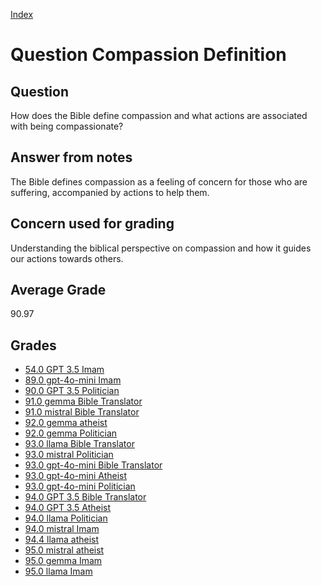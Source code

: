 
[Index](../../index.md)
# Question Compassion Definition
## Question
How does the Bible define compassion and what actions are associated with being compassionate?

## Answer from notes
The Bible defines compassion as a feeling of concern for those who are suffering, accompanied by actions to help them.

## Concern used for grading
Understanding the biblical perspective on compassion and how it guides our actions towards others.

## Average Grade
90.97

## Grades
 * [54.0 GPT 3.5 Imam](../answers/GPT_3.5_Imam/Compassion_Definition.md)
 * [89.0 gpt-4o-mini Imam](../answers/gpt-4o-mini_Imam/Compassion_Definition.md)
 * [90.0 GPT 3.5 Politician](../answers/GPT_3.5_Politician/Compassion_Definition.md)
 * [91.0 gemma Bible Translator](../answers/gemma_Bible_Translator/Compassion_Definition.md)
 * [91.0 mistral Bible Translator](../answers/mistral_Bible_Translator/Compassion_Definition.md)
 * [92.0 gemma atheist](../answers/gemma_atheist/Compassion_Definition.md)
 * [92.0 gemma Politician](../answers/gemma_Politician/Compassion_Definition.md)
 * [93.0 llama Bible Translator](../answers/llama_Bible_Translator/Compassion_Definition.md)
 * [93.0 mistral Politician](../answers/mistral_Politician/Compassion_Definition.md)
 * [93.0 gpt-4o-mini Bible Translator](../answers/gpt-4o-mini_Bible_Translator/Compassion_Definition.md)
 * [93.0 gpt-4o-mini Atheist](../answers/gpt-4o-mini_Atheist/Compassion_Definition.md)
 * [93.0 gpt-4o-mini Politician](../answers/gpt-4o-mini_Politician/Compassion_Definition.md)
 * [94.0 GPT 3.5 Bible Translator](../answers/GPT_3.5_Bible_Translator/Compassion_Definition.md)
 * [94.0 GPT 3.5 Atheist](../answers/GPT_3.5_Atheist/Compassion_Definition.md)
 * [94.0 llama Politician](../answers/llama_Politician/Compassion_Definition.md)
 * [94.0 mistral Imam](../answers/mistral_Imam/Compassion_Definition.md)
 * [94.4 llama atheist](../answers/llama_atheist/Compassion_Definition.md)
 * [95.0 mistral atheist](../answers/mistral_atheist/Compassion_Definition.md)
 * [95.0 gemma Imam](../answers/gemma_Imam/Compassion_Definition.md)
 * [95.0 llama Imam](../answers/llama_Imam/Compassion_Definition.md)
